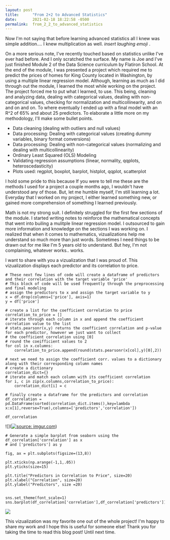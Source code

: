 ```yaml
---
layout: post
title:      "From 2+2 to Advanced Statistics"
date:       2021-02-18 18:22:58 -0500
permalink:  from_2_2_to_advanced_statistics
---
```



Now I'm not saying that before learning advanced statistics all I knew was simple addition....  I knew multiplication as well. *insert laughing emoji* .

On a more serious note, I've recently touched based on statistics unlike I've ever had before. And I only scratched the surface. My name is Joe and I've just finished Module 2 of the Data Science curriculum by Flatiron School. At the end of the module, I was presented a project which required me to predict the prices of homes for King County located in Washington, by using a multiple linear regression model. Although, learning as much as I did through out the module, I learned the most while working on the project. The project forced me to put what I learned, to use. This being, cleaning and analyzing data, dealing with categorical values, dealing with non-categorical values, checking for normalization and multicollinearity, and on and on and on. To where eventually I ended up with a final model with an R^2 of 65% and about 25 predictors. To elaborate a little more on my methodology, I'll make some bullet points.

* Data cleaning (dealing with outliers and null values)
* Data processing: Dealing with categorical values (creating dummy variables, binary format conversions)
* Data processing: Dealing with non-categorical values (normalizing and dealing with multicollinearity)
* Ordinary Least Squared (OLS) Modeling
* Validating regression assumptions (linear, normality, qqplots, heteroscedasticity)
* Plots used: regplot, boxplot, barplot, histplot, qqplot, scatterplot

I hold some pride to this because If you were to tell me these are the methods I used for a project a couple months ago, I wouldn't have understood any of those. But, let me humble myself, I'm still learning a lot. Everyday that I worked on my project, I either learned something new, or gained more comprehension of something I learned previously.

Math is not my strong suit. I definitely struggled for the first few sections of the module. I started writing notes to reinforce the mathematical concepts that went into builing a mulitple linear regression model. I outsourced to gain more information and knowledge on the sections I was working on. I realized that when it comes to mathematics, vizualizations help me understand so much more than just words. Sometimes I need things to be drawn out for me like I'm 5 years old to understand. But hey, I'm not complaining, whatever works.. works. 


I want to share with you a vizualization that I was proud of. This vizualization displays each predictor and its correlation to price. 

```
# These next few lines of code will create a dataframe of predictors and their correlation with the target variable 'price'
# This block of code will be used frequently through the preprocessing and final modeling
# assign the predictors to x and assign the target variable to y
x = df.drop(columns=['price'], axis=1)
y = df['price']

# create a list for the coefficient correlation to price
correlation_to_price = []
# iterate through each column in x and append the coefficient correlation value to the list
# stats.pearsonr(x,y) returns the coefficient correlation and p-value for each predictor, however we just want to collect
# the coefficient correlation using [0]
# round the coeifficient values to 2
for col in x.columns:
    correlation_to_price.append(round(stats.pearsonr(x[col],y)[0],2))

# next we need to assign the coefficient corr. values to a dictionary along with their corresponding column names
# create a dictionary
correlation_dict={}
# iterate and match each column with its coefficient correlation
for i, c in zip(x.columns,correlation_to_price):
    correlation_dict[i] = c

# finally create a dataframe for the predictors and correlation
df_correlation = pd.DataFrame(sorted(correlation_dict.items(),key=lambda x:x[1],reverse=True),columns=['predictors','correlation'])

```

```
df_correlation
```


![](<a href="https://imgur.com/edWkHnS"><img src="https://i.imgur.com/edWkHnS.png" title="source: imgur.com" /></a>)

```
# Generate a simple barplot from seaborn using the df_correlation['correlation'] as x 
# and ['predictors'] as y

fig, ax = plt.subplots(figsize=(13,8))

plt.xticks(np.arange(-1,1,.05))
plt.yticks(size=15)

plt.title("Predictors in Correlation to Price", size=20)
plt.xlabel("Correlation", size=20)
plt.ylabel("Predictors", size =20)


sns.set_theme(font_scale=1)
sns.barplot(df_correlation['correlation'],df_correlation['predictors'])
```

![](https://imgur.com/NTdQKDW)

This vizualization was my favorite one out of the whole project! I'm happy to share my work and I hope this is useful for someone else! Thank you for taking the time to read this blog post! Until next time.




